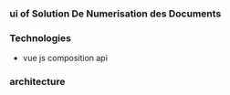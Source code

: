 ### ui of Solution De Numerisation des Documents

### Technologies

- vue js composition api

### architecture
